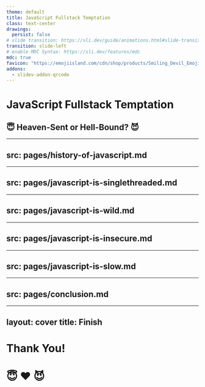 ```yaml
---
theme: default
title: JavaScript Fullstack Temptation
class: text-center
drawings:
  persist: false
# slide transition: https://sli.dev/guide/animations.html#slide-transitions
transition: slide-left
# enable MDC Syntax: https://sli.dev/features/mdc
mdc: true
favicon: "https://emojiisland.com/cdn/shop/products/Smiling_Devil_Emoji_large.png?v=1571606036"
addons:
  - slidev-addon-qrcode
---
```


# JavaScript Fullstack Temptation

## 😇 Heaven-Sent or Hell-Bound? 😈

<!--
INTRO
-->

---
src: pages/history-of-javascript.md
---

---
src: pages/javascript-is-singlethreaded.md
---

---
src: pages/javascript-is-wild.md
---

---
src: pages/javascript-is-insecure.md
---

---
src: pages/javascript-is-slow.md
---

---
src: pages/conclusion.md
---

---
layout: cover
title: Finish
---

<div class="flex flex-col justify-center items-center">
    <h1>Thank You!</h1>
    <QRCode
        :width="200"
        :height="200"
        type="svg"
        data="https://github.com/dhhyi/javascript-fullstack-temptation"
        :margin="10"
        :dotsOptions="{ type: 'extra-rounded', color: 'gray' }"
    />
    <h1>😇 ❤️ 😈</h1>
</div>
